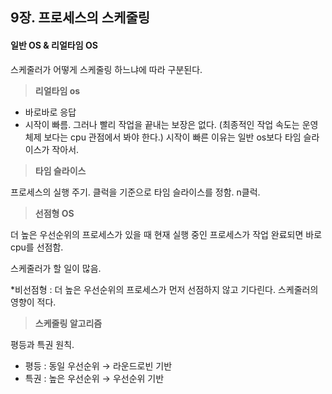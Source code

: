 ## 9장. 프로세스의 스케줄링

#### 일반 OS & 리얼타임 OS

스케줄러가 어떻게 스케줄링 하느냐에 따라 구분된다. 

> **리얼타임 os**

- 바로바로 응답
- 시작이 빠름. 그러나 빨리 작업을 끝내는 보장은 없다. (최종적인 작업 속도는 운영체제 보다는 cpu 관점에서 봐야 한다.) 시작이 빠른 이유는 일반 os보다 타임 슬라이스가 작아서.

> **타임 슬라이스**

프로세스의 실행 주기. 클럭을 기준으로 타임 슬라이스를 정함. n클럭. 

> **선점형 OS**

더 높은 우선순위의 프로세스가 있을 때 현재 실행 중인 프로세스가 작업 완료되면 바로 cpu를 선점함. 

스케줄러가 할 일이 많음. 

*비선점형 : 더 높은 우선순위의 프로세스가 먼저 선점하지 않고 기다린다. 스케줄러의 영향이 적다. 

> **스케줄링 알고리즘**

평등과 특권 원칙. 

- 평등 : 동일 우선순위 → 라운드로빈 기반
- 특권 : 높은 우선순위 → 우선순위 기반
